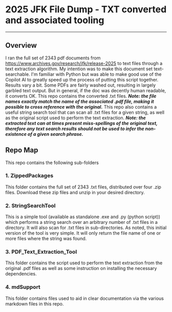 # 2025 JFK File Dump - TXT converted and associated tooling

---

## Overview
I ran the full set of 2343 pdf documents from https://www.archives.gov/research/jfk/release-2025  to text files through a text extraction algorithm. My intention was to make this document set text-searchable. I'm familiar with Python but was able to make good use of the Copilot AI to greatly speed up the process of putting this script together.  Results vary a bit.  Some PDFs are fairly washed out, resulting in largely garbled text output. But in general, if the doc was decently human readable, it converts OK.  This repo contains the converted .txt files. ***Note: the file names exactly match the name of the associated .pdf file, making it possible to cross reference with the original.***
This repo also contains a useful string search tool that can scan all .txt files for a given string, as well as the original script used to perform the text extraction.
***Note: the extracted text can at times present miss-spellings of the original text, therefore any text search results should not be used to infer the non-existence of a given search phrase.***

## Repo Map
This repo contains the following sub-folders

### 1. ZippedPackages
This folder contains the full set of 2343 .txt files, distributed over four .zip files.  Download these zip files and unzip in your desired directory.

### 2. StringSearchTool
This is a simple tool (available as standalone .exe and .py (python script)) which performs a string search over an arbitrary number of .txt files in a directory. It will also scan for .txt files in sub-directories. As noted, this initial version of the tool is very simple.  It will only return the file name of one or more files where the string was found. 

### 3. PDF_Text_Extraction_Tool
This folder contains the script used to perform the text extraction from the original .pdf files as well as some instruction on installing the necessary dependencies. 

### 4. mdSupport
This folder contains files used to aid in clear documentation via the various markdown files in this repo.
